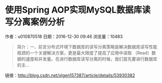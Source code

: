 # 使用Spring AOP实现MySQL数据库读写分离案例分析
作者：u010870518
日期：2016-12-30 09:46
浏览量：10483
> 简介：一、前言分布式环境下数据库的读写分离策略是解决数据库读写性能瓶颈的一个关键解决方案，更是最大限度了提高了应用中读取 （Read）数据的速度和并发量。在进行数据库读写分离的时候，我们首先要进行数据库的主...

 链接：http://blog.csdn.net/xlgen157387/article/details/53930382
